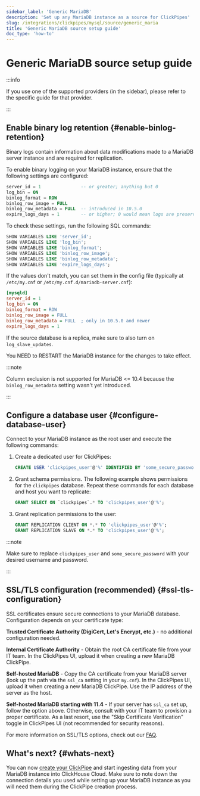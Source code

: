 ```yaml
---
sidebar_label: 'Generic MariaDB'
description: 'Set up any MariaDB instance as a source for ClickPipes'
slug: /integrations/clickpipes/mysql/source/generic_maria
title: 'Generic MariaDB source setup guide'
doc_type: 'how-to'
---
```


# Generic MariaDB source setup guide

:::info

If you use one of the supported providers (in the sidebar), please refer to the specific guide for that provider.

:::

## Enable binary log retention {#enable-binlog-retention}

Binary logs contain information about data modifications made to a MariaDB server instance and are required for replication.

To enable binary logging on your MariaDB instance, ensure that the following settings are configured:

```sql
server_id = 1               -- or greater; anything but 0
log_bin = ON
binlog_format = ROW
binlog_row_image = FULL
binlog_row_metadata = FULL  -- introduced in 10.5.0
expire_logs_days = 1        -- or higher; 0 would mean logs are preserved forever
```

To check these settings, run the following SQL commands:
```sql
SHOW VARIABLES LIKE 'server_id';
SHOW VARIABLES LIKE 'log_bin';
SHOW VARIABLES LIKE 'binlog_format';
SHOW VARIABLES LIKE 'binlog_row_image';
SHOW VARIABLES LIKE 'binlog_row_metadata';
SHOW VARIABLES LIKE 'expire_logs_days';
```

If the values don't match, you can set them in the config file (typically at `/etc/my.cnf` or `/etc/my.cnf.d/mariadb-server.cnf`):
```ini
[mysqld]
server_id = 1
log_bin = ON
binlog_format = ROW
binlog_row_image = FULL
binlog_row_metadata = FULL  ; only in 10.5.0 and newer
expire_logs_days = 1
```

If the source database is a replica, make sure to also turn on `log_slave_updates`.

You NEED to RESTART the MariaDB instance for the changes to take effect.

:::note

Column exclusion is not supported for MariaDB \<= 10.4 because the `binlog_row_metadata` setting wasn't yet introduced.

:::

## Configure a database user {#configure-database-user}

Connect to your MariaDB instance as the root user and execute the following commands:

1. Create a dedicated user for ClickPipes:

    ```sql
    CREATE USER 'clickpipes_user'@'%' IDENTIFIED BY 'some_secure_password';
    ```

2. Grant schema permissions. The following example shows permissions for the `clickpipes` database. Repeat these commands for each database and host you want to replicate:

    ```sql
    GRANT SELECT ON `clickpipes`.* TO 'clickpipes_user'@'%';
    ```

3. Grant replication permissions to the user:

    ```sql
    GRANT REPLICATION CLIENT ON *.* TO 'clickpipes_user'@'%';
    GRANT REPLICATION SLAVE ON *.* TO 'clickpipes_user'@'%';
    ```

:::note

Make sure to replace `clickpipes_user` and `some_secure_password` with your desired username and password.

:::

## SSL/TLS configuration (recommended) {#ssl-tls-configuration}

SSL certificates ensure secure connections to your MariaDB database. Configuration depends on your certificate type:

**Trusted Certificate Authority (DigiCert, Let's Encrypt, etc.)** - no additional configuration needed.

**Internal Certificate Authority** - Obtain the root CA certificate file from your IT team. In the ClickPipes UI, upload it when creating a new MariaDB ClickPipe.

**Self-hosted MariaDB** - Copy the CA certificate from your MariaDB server (look up the path via the `ssl_ca` setting in your `my.cnf`). In the ClickPipes UI, upload it when creating a new MariaDB ClickPipe. Use the IP address of the server as the host.

**Self-hosted MariaDB starting with 11.4** - If your server has `ssl_ca` set up, follow the option above. Otherwise, consult with your IT team to provision a proper certificate. As a last resort, use the "Skip Certificate Verification" toggle in ClickPipes UI (not recommended for security reasons).

For more information on SSL/TLS options, check out our [FAQ](https://clickhouse.com/docs/integrations/clickpipes/mysql/faq#tls-certificate-validation-error).

## What's next? {#whats-next}

You can now [create your ClickPipe](../index.md) and start ingesting data from your MariaDB instance into ClickHouse Cloud.
Make sure to note down the connection details you used while setting up your MariaDB instance as you will need them during the ClickPipe creation process.
